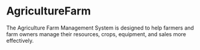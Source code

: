 # AgricultureFarm
The Agriculture Farm Management System is designed to help farmers and farm owners manage their resources, crops, equipment, and sales more effectively.
